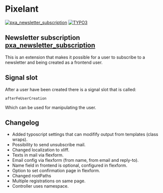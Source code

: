 # Pixelant

[![pxa_newsletter_subscription](https://img.shields.io/badge/pxa_newsletter_subscription-4.0.2-green.svg?style=flat-square)](https://bitbucket.org/pixelant/pxa_newsletter_subscription) [![TYPO3](https://img.shields.io/badge/TYPO3-7.6.0-orange.svg?style=flat-square)](https://typo3.org/)

## Newsletter subscription [pxa_newsletter_subscription](https://bitbucket.org/pixelant/pxa_newsletter_subscription)
This is an extension that makes it possible for a user to subscribe to a newsletter and being created as a frontend user.

## Signal slot

After a user have been created there is a signal slot that is called:

    afterFeUserCreation

Which can be used for manipulating the user.

## Changelog

* Added typoscript settings that can modifify output from templates (class wraps).
* Possibility to send unsubscribe mail.
* Changed localization to xliff.
* Texts in mail via flexform.
* Email config via flexform (from name, from email and reply-to).
* Name field in frontend is optional, configured in flexform.
* Option to set confirmation page in flexform.
* Changed rootPaths
* Multiple registrations on same page.
* Controller uses namespace.
